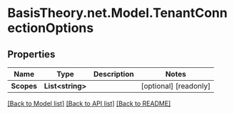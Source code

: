 # BasisTheory.net.Model.TenantConnectionOptions

## Properties

Name | Type | Description | Notes
------------ | ------------- | ------------- | -------------
**Scopes** | **List&lt;string&gt;** |  | [optional] [readonly] 

[[Back to Model list]](../README.md#documentation-for-models) [[Back to API list]](../README.md#documentation-for-api-endpoints) [[Back to README]](../README.md)

